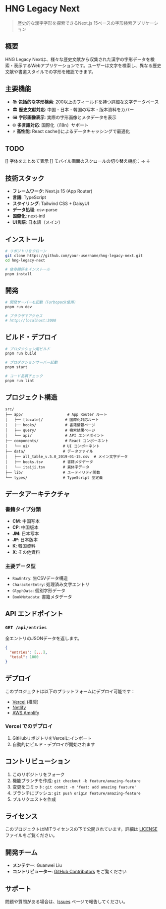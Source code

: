 # HNG Legacy Next

> 歴史的な漢字字形を探索できるNext.js 15ベースの字形検索アプリケーション

## 概要

HNG Legacy Nextは、様々な歴史文献から収集された漢字の字形データを検索・表示するWebアプリケーションです。ユーザーは文字を検索し、異なる歴史文献や書道スタイルでの字形を確認できます。

## 主要機能

- 📚 **包括的な字形検索**: 200以上のフィールドを持つ詳細な文字データベース
- 🏛️ **歴史文献対応**: 中国・日本・韓国の写本・版本資料をカバー
- 🖼️ **字形画像表示**: 実際の字形画像とメタデータを表示
- 🌐 **多言語対応**: 国際化（i18n）サポート
- ⚡ **高性能**: React cache()によるデータキャッシングで最適化

## TODO
[] 字体をまとめて表示
[] モバイル画面のスクロールの切り替え機能：→ ↓

## 技術スタック

- **フレームワーク**: Next.js 15 (App Router)
- **言語**: TypeScript
- **スタイリング**: Tailwind CSS + DaisyUI
- **データ処理**: csv-parse
- **国際化**: next-intl
- **UI言語**: 日本語（メイン）

## インストール

```bash
# リポジトリをクローン
git clone https://github.com/your-username/hng-legacy-next.git
cd hng-legacy-next

# 依存関係をインストール
pnpm install
```

## 開発

```bash
# 開発サーバーを起動（Turbopack使用）
pnpm run dev

# ブラウザでアクセス
# http://localhost:3000
```

## ビルド・デプロイ

```bash
# プロダクション用ビルド
pnpm run build

# プロダクションサーバー起動
pnpm start

# コード品質チェック
pnpm run lint
```

## プロジェクト構造

```
src/
├── app/                    # App Router ルート
│   ├── [locale]/          # 国際化対応ルート
│   ├── books/             # 書籍情報ページ
│   ├── query/             # 検索結果ページ
│   └── api/               # API エンドポイント
├── components/            # React コンポーネント
│   └── ui/               # UI コンポーネント
├── data/                 # データファイル
│   ├── all_table_v.5.0_2019-01-15.csv  # メイン文字データ
│   ├── books.tsv         # 書籍メタデータ
│   └── itaiji.tsv        # 異体字データ
├── lib/                  # ユーティリティ関数
└── types/                # TypeScript 型定義
```

## データアーキテクチャ

### 書籍タイプ分類

- **CM**: 中国写本
- **CP**: 中国版本
- **JM**: 日本写本
- **JP**: 日本版本
- **K**: 韓国資料
- **X**: その他資料

### 主要データ型

- `RawEntry`: 生CSVデータ構造
- `CharacterEntry`: 処理済み文字エントリ
- `GlyphData`: 個別字形データ
- `BookMetadata`: 書籍メタデータ

## API エンドポイント

### `GET /api/entries`

全エントリのJSONデータを返します。

```json
{
  "entries": [...],
  "total": 1000
}
```

## デプロイ

このプロジェクトは以下のプラットフォームにデプロイ可能です：

- [Vercel](https://vercel.com/new) (推奨)
- [Netlify](https://www.netlify.com/)
- [AWS Amplify](https://aws.amazon.com/amplify/)

### Vercel でのデプロイ

1. GitHubリポジトリをVercelにインポート
2. 自動的にビルド・デプロイが開始されます

## コントリビューション

1. このリポジトリをフォーク
2. 機能ブランチを作成: `git checkout -b feature/amazing-feature`
3. 変更をコミット: `git commit -m 'feat: add amazing feature'`
4. ブランチにプッシュ: `git push origin feature/amazing-feature`
5. プルリクエストを作成

## ライセンス

このプロジェクトはMITライセンスの下で公開されています。詳細は [LICENSE](LICENSE) ファイルをご覧ください。

## 開発チーム

- **メンテナー**: Guanwei Liu
- **コントリビューター**: [GitHub Contributors](https://github.com/your-username/hng-legacy-next/contributors) をご覧ください

## サポート

問題や質問がある場合は、[Issues](https://github.com/your-username/hng-legacy-next/issues) ページで報告してください。